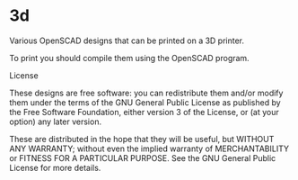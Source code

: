 3d
==

Various OpenSCAD designs that can be printed on a 3D printer.

To print you should compile them using the OpenSCAD program.

License

These designs are free software: you can redistribute them
and/or modify them under the terms of the GNU General Public 
License as published by the Free Software Foundation, either 
version 3 of the License, or (at your option) any later version.

These are distributed in the hope that they will be useful,
but WITHOUT ANY WARRANTY; without even the implied warranty of
MERCHANTABILITY or FITNESS FOR A PARTICULAR PURPOSE.  See the
GNU General Public License for more details.


